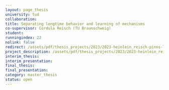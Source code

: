 ```yaml
---
layout: page_thesis
university: tud
collaboration:
title: Separating longtime behavior and learning of mechanisms
co-supervisor: Cordula Reisch (TU Braunschweig)
student:
runningindex: 22
nolink: false
redirect: /assets/pdf/thesis_projects/2023/2023-heinlein_reisch-pinns-longtime_behavior/project_description.pdf
project_description: /assets/pdf/thesis_projects/2023/2023-heinlein_reisch-pinns-longtime_behavior/project_description.pdf
interim_thesis:
interim_presentation:
final_thesis:
final_presentation:
category: master_thesis
status: open
---
```

